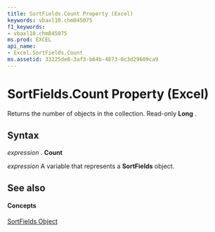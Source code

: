 ```yaml
---
title: SortFields.Count Property (Excel)
keywords: vbaxl10.chm845075
f1_keywords:
- vbaxl10.chm845075
ms.prod: EXCEL
api_name:
- Excel.SortFields.Count
ms.assetid: 33225de8-3af3-b64b-4873-0c3d29609ca9
---
```



# SortFields.Count Property (Excel)

Returns the number of objects in the collection. Read-only  **Long** .


## Syntax

 _expression_ . **Count**

 _expression_ A variable that represents a **SortFields** object.


## See also


#### Concepts


[SortFields Object](sortfields-object-excel.md)

